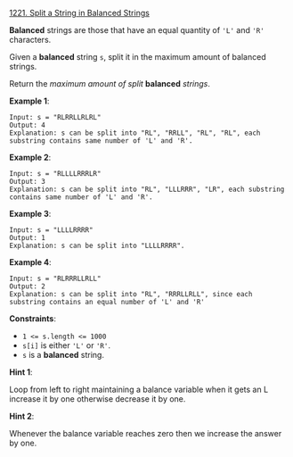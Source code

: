 [1221. Split a String in Balanced Strings](https://leetcode.com/problems/split-a-string-in-balanced-strings/)

**Balanced** strings are those that have an equal quantity of `'L'` and `'R'` characters.

Given a **balanced** string `s`, split it in the maximum amount of balanced strings.

Return the _maximum amount of split_ **balanced** _strings_.

**Example 1**:
```
Input: s = "RLRRLLRLRL"
Output: 4
Explanation: s can be split into "RL", "RRLL", "RL", "RL", each substring contains same number of 'L' and 'R'.
```

**Example 2**:
```
Input: s = "RLLLLRRRLR"
Output: 3
Explanation: s can be split into "RL", "LLLRRR", "LR", each substring contains same number of 'L' and 'R'.
```

**Example 3**:
```
Input: s = "LLLLRRRR"
Output: 1
Explanation: s can be split into "LLLLRRRR".
```

**Example 4**:
```
Input: s = "RLRRRLLRLL"
Output: 2
Explanation: s can be split into "RL", "RRRLLRLL", since each substring contains an equal number of 'L' and 'R'
```

**Constraints**:
* `1 <= s.length <= 1000`
* `s[i]` is either `'L'` or `'R'`.
* `s` is a **balanced** string.

**Hint 1**:

Loop from left to right maintaining a balance variable when it gets an L increase it by one otherwise decrease it by one.

**Hint 2**:

Whenever the balance variable reaches zero then we increase the answer by one.